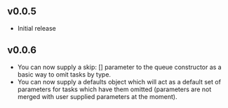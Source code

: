 v0.0.5
------
+ Initial release

v0.0.6
------
+ You can now supply a skip: [] parameter to the queue constructor as a basic way to omit tasks by type.
+ You can now supply a defaults object which will act as a default set of parameters for tasks
which have them omitted (parameters are not merged with user supplied parameters at the moment).